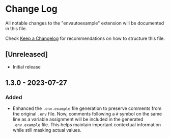 # Change Log

All notable changes to the "envautoexample" extension will be documented in this file.

Check [Keep a Changelog](http://keepachangelog.com/) for recommendations on how to structure this file.

## [Unreleased]

- Initial release

## 1.3.0 - 2023-07-27
### Added
- Enhanced the `.env.example` file generation to preserve comments from the original `.env` file. Now, comments following a `#` symbol on the same line as a variable assignment will be included in the generated `.env.example` file. This helps maintain important contextual information while still masking actual values.
